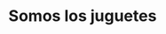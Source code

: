 ---
title: "Somos los juguetes"
url: /ciudad-autonoma-de-buenos-aires/somos-los-juguetes/
shop: juguetes
---